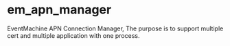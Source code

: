 em_apn_manager
==============

EventMachine APN Connection Manager, The purpose is to support multiple cert and multiple application with one process.

